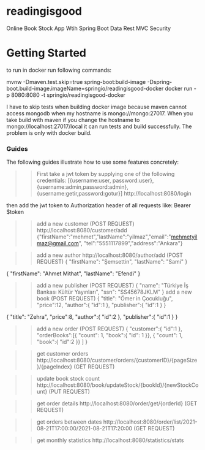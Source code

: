 # readingisgood
Online Book Stock App Wtih Spring Boot Data Rest MVC Security

# Getting Started

to run in docker run following commands:

mvnw -Dmaven.test.skip=true spring-boot:build-image -Dspring-boot.build-image.imageName=springio/readingisgood-docker
docker run -p 8080:8080 -t springio/readingisgood-docker

I have to skip tests when building docker image because maven cannot access mongodb when my hostname is mongo://mongo:27017.
When you take build with maven if you change the hostname to mongo://localhost:27017/local it can run tests and build successfully.
The problem is only with docker build.

### Guides
The following guides illustrate how to use some features concretely:

>> First take a jwt token by supplying one of the following credentials:
[{username:user, password:user},{username:admin,password:admin},{username:getir,password:gotur}]
http://localhost:8080/login

then add the jwt token to Authorization header of all requests like: Bearer $token

>> add a new customer (POST REQUEST)
http://localhost:8080/customer/add
{"firstName":"mehmet","lastName":"yilmaz","email":"mehmetyilmaz@gmail.com", "tel":"5551117899","address":"Ankara"}

>> add a new author
http://localhost:8080/author/add (POST REQUEST)
{
	"firstName": "Şemsettin",
	"lastName": "Sami"
}

{
	"firstName": "Ahmet Mithat",
	"lastName": "Efendi"
}

>> add a new publisher (POST REQUEST)
{
	"name": "Türkiye İş Bankası Kültür Yayınları",
	"ssn": "SS45678JKLM"
}
>> add a new book (POST REQUEST)
{
	"title": "Ömer in Çocukluğu",
	"price":12,
	"author":{
		"id":1
	},
	"publisher":{
		"id":1
	}
}

{
	"title": "Zehra",
	"price":8,
	"author":{
		"id":2
	},
	"publisher":{
		"id":1
	}
}

>> add a new order (POST REQUEST)
{
	"customer":{
		"id":1
	},
	"orderBooks":[{
		"count": 1,
		"book":{
			"id": 1
		}},
		{
		"count": 1,
		"book":{
			"id":2
		}}
	]
}

>> get customer orders
http://localhost:8080/customer/orders/{customerID}/{pageSize}/{pageIndex} (GET REQUEST)

>> update book stock count
http://localhost:8080/book/updateStock/{bookId}/{newStockCount} (PUT REQUEST)

>> get order details
http://localhost:8080/order/get/{orderId} (GET REQUEST)

>> get orders between dates
http://localhost:8080/order/list/2021-08-21T17:00:00/2021-08-21T17:20:00 (GET REQUEST)

>> get monthly statistics
http://localhost:8080/statistics/stats






